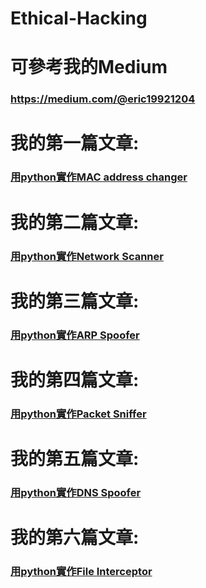 # Ethical-Hacking
# 可參考我的Medium
### <a>https://medium.com/@eric19921204</a>


# 我的第一篇文章:
### <a href="https://medium.com/@eric19921204/%E6%BB%B2%E9%80%8F%E6%B8%AC%E8%A9%A6-58f12eb704d4">用python實作MAC address changer</a>

# 我的第二篇文章:
### <a href="https://medium.com/@eric19921204/%E7%94%A8python%E5%AF%A6%E4%BD%9C%E4%B8%80%E5%80%8B%E7%B6%B2%E8%B7%AF%E6%8E%83%E7%9E%84%E5%99%A8-82666b76b557">用python實作Network Scanner</a>

# 我的第三篇文章:
### <a href="https://medium.com/@eric19921204/%E7%94%A8python-%E5%AF%AB%E4%B8%80%E5%80%8Barp-spoofer-783b1eef0acc">用python實作ARP Spoofer</a>

# 我的第四篇文章:
### <a href="https://medium.com/@eric19921204/%E7%94%A8python%E5%AF%A6%E4%BD%9Cpacket-sniffer-9b0e0ef52175">用python實作Packet Sniffer</a>

# 我的第五篇文章:
### <a href="https://medium.com/@eric19921204/%E7%94%A8python%E5%AF%A6%E4%BD%9Cdns-spoofer-74c5915ccd8d">用python實作DNS Spoofer</a>

# 我的第六篇文章:
### <a href="https://medium.com/@eric19921204/%E7%94%A8python%E5%AF%A6%E4%BD%9C%E4%B8%80%E5%80%8Bfile-interceptor-c51084059710">用python實作File Interceptor</a>


